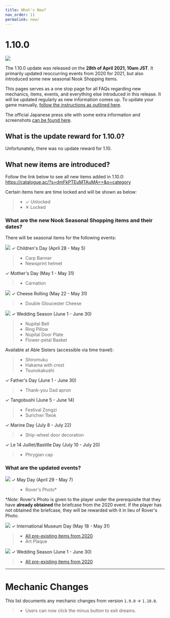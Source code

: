 ```yaml
---
title: What's New?
nav_order: 11
permalink: new/
---
```


# 1.10.0

![](https://assets.nintendo.com/image/upload/f_auto,h_1080,q_auto,w_1920/ncom/en_US/articles/2021/may-day-international-museum-day-and-wedding-season-come-to-animal-crossing-new-horizons/800x450_Switch_News_ACSpring2021?v=2021042719)

The 1.10.0 update was released on the **28th of April 2021, 10am JST**. It primarily updated reoccurring events from 2020 for 2021, but also introduced some new seasonal Nook Shopping items.

This pages serves as a one stop page for all FAQs regarding new mechanics, items, events, and everything else introduced in this release. It will be updated regularly as new information comes up. To update your game manually, [follow the instructions as outlined here](/acnhfaq/misc/#how-do-i-manually-update-my-acnh-game).

The official Japanese press site with some extra information and screenshots [can be found here](https://topics.nintendo.co.jp/article/4aca50db-b0bd-4552-827e-9eadda7ce4e9).

## What is the update reward for 1.10.0?
Unfortunately, there was no update reward for 1.10.

## What new items are introduced?
Follow the link below to see all new items added in 1.10.0:     
<https://catalogue.ac/?s=dmFkPTEuMTAuMA==&o=category>

Certain items here are time locked and will be shown as below:
> - <span class="label label-green">✓ Unlocked</span>
> - <span class="label label-red">✕ Locked</span>

### What are the new Nook Seasonal Shopping items and their dates?
There will be seasonal items for the following events:

![](https://dodocodes.com/images/articles/e6a418faeb667a766619f0f171d6bd7a)
<span class="label label-green">✓</span> Children's Day (April 28 - May 5)
> - Carp Banner
> - Newsprint helmet

<span class="label label-green">✓</span> Mother's Day (May 1 - May 31)
> - Carnation

![](https://dodocodes.com/images/articles/469cc5d2d2bedad6e3e8a52d8f486ea1)
<span class="label label-green">✓</span> Cheese Rolling (May 22 - May 31)
> - Double Gloucester Cheese

![](https://assets.nintendo.com/image/upload/v1619204025/ncom/en_US/articles/2021/may-day-international-museum-day-and-wedding-season-come-to-animal-crossing-new-horizons/ACNH-april-26---wedding2.jpg)
<span class="label label-green">✓</span> Wedding Season (June 1 - June 30)
> - Nupital Bell
> - Ring Pillow
> - Nupital Door Plate
> - Flower-petal Basket

Available at Able Sisters (accessible via time travel):
> - Shiromuku
> - Hakama with crest
> - Tsunokakushi

<span class="label label-green">✓</span> Father's Day (June 1 - June 30)
> - Thank-you Dad apron

<span class="label label-green">✓</span> Tangobushi (June 5 - June 14)
> - Festival Zongzi
> - Surichwi Tteok

<span class="label label-green">✓</span> Marine Day (July 8 - July 22)
> - Ship-wheel door decoration

<span class="label label-green">✓</span> Le 14 Juillet/Bastille Day (July 10 - July 20)
> - Phrygian cap

### What are the updated events?

![](https://assets.nintendo.com/image/upload/v1619202558/ncom/en_US/articles/2021/may-day-international-museum-day-and-wedding-season-come-to-animal-crossing-new-horizons/May_Day_2021.jpg)
<span class="label label-green">✓</span> May Day (April 29 - May 7)

> - Rover's Photo*

\**Note:* Rover's Photo is given to the player under the prerequisite that they have **already obtained** the briefcase from the 2020 event. If the player has not obtained the briefcase, they will be rewarded with it in lieu of Rover's Photo.

![](https://assets.nintendo.com/image/upload/v1619204026/ncom/en_US/articles/2021/may-day-international-museum-day-and-wedding-season-come-to-animal-crossing-new-horizons/ACNH-april-26---museum.jpg)
<span class="label label-green">✓</span> International Museum Day (May 18 - May 31)

> - [All pre-existing items from 2020](https://catalogue.ac/?s=ZXZ0PWludGVybmF0aW9uYWxfbXVzZXVtX2RheQ==)
> - Art Plaque

![](https://assets.nintendo.com/image/upload/v1619204025/ncom/en_US/articles/2021/may-day-international-museum-day-and-wedding-season-come-to-animal-crossing-new-horizons/ACNH-april-26---wedding1.jpg)
<span class="label label-green">✓</span> Wedding Season (June 1 - June 30)

> - [All pre-existing items from 2020](https://catalogue.ac/?s=ZXZ0PXdlZGRpbmdfc2Vhc29u)

* * *

# Mechanic Changes
This list documents any mechanic changes from version `1.9.0` -> `1.10.0`.
> - Users can now click the minus button to exit dreams.

<!-- This list documents any mechanic changes from version `1.6.0` -> `1.7.0`.
- Regarding villager gifting:
    - All hand gifted clothing (aside from wetsuits) are now unsafe. (They will store them)
    - Clothing can now be placed on top of surfaces in villagers' houses. 
    - Shoes are now able to be placed in villagers' houses.
    - Some items in villager houses are now rotated inward instead of facing the wall.
    - Wreath glitch appears to be fixed.
- It is now possible for villagers to have the move out bubble before having the first K.K. concert.
- Snowballs now have less strict spawn conditions. 
- Celeste can now show up on a Sunday. -->

<!-- No mechanic changes have been reported for `1.7.0` -> `1.8.0` yet. -->
<!-- 
This list documents any mechanic changes from version `1.8.0` -> `1.9.0`.
- Regarding villager gifting:
    - The "fruit stack" trick to get villager photos via mail no longer works. However, if the individual item in a stack is worth 750+ bells, the villager can still send their photo via mail.
    - Villager photos can now be placed on surfaces in villager homes.  -->
